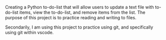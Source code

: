 Creating a Python to-do-list that will allow users to update a text file with to-do-list items, view the to-do-list, and remove items from the list. 
The purpose of this project is to practice reading and writing to files.

Secondarily, I am using this project to practice using git, and specifically using git within vscode.
